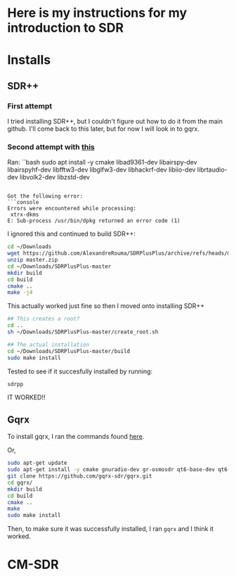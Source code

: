 # Here is my instructions for my introduction to SDR
# Installs
## SDR++
### First attempt
I tried installing SDR++, but I couldn't figure out how to do it from the main github. I'll come back to this later, but for now I will look in to gqrx.
###  Second attempt with [this](https://www.aaronrombaut.com/build-sdr-on-raspberry-pi-5/)

Ran:
``bash
sudo apt install -y cmake libad9361-dev libairspy-dev libairspyhf-dev libfftw3-dev libglfw3-dev libhackrf-dev libiio-dev librtaudio-dev libvolk2-dev libzstd-dev
```

Got the following error:
```console
Errors were encountered while processing:
 xtrx-dkms
E: Sub-process /usr/bin/dpkg returned an error code (1)
```

I ignored this and continued to build SDR++:
```bash
cd ~/Downloads
wget https://github.com/AlexandreRouma/SDRPlusPlus/archive/refs/heads/master.zip
unzip master.zip
cd ~/Downloads/SDRPlusPlus-master
mkdir build
cd build
cmake ..
make -j4
```

This actually worked just fine so then I moved onto installing SDR++
```bash
## This creates a root?
cd ..
sh ~/Downloads/SDRPlusPlus-master/create_root.sh

## The actual installation
cd ~/Downloads/SDRPlusPlus-master/build
sudo make install
```

Tested to see if it succesfully installed by running:
```bash
sdrpp
```
IT WORKED!!

## Gqrx
To install gqrx, I ran the commands found [here](https://www.gqrx.dk/download/gqrx-sdr-for-the-raspberry-pi). 

Or,
```bash
sudo apt-get update 
sudo apt-get install -y cmake gnuradio-dev gr-osmosdr qt6-base-dev qt6-svg-dev qt6-wayland libasound2-dev libjack-jackd2-dev portaudio19-dev libpulse-dev
git clone https://github.com/gqrx-sdr/gqrx.git
cd gqrx/
mkdir build 
cd build
cmake ..
make
sudo make install
```

Then, to make sure it was successfully installed, I ran `gqrx` and I think it worked.

# CM-SDR
